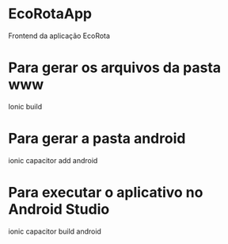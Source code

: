 # EcoRotaApp
Frontend da aplicação EcoRota

# Para gerar os arquivos da pasta www
Ionic build 

# Para gerar a pasta android 
ionic capacitor add android 

# Para executar o aplicativo no Android Studio 
ionic capacitor build android 